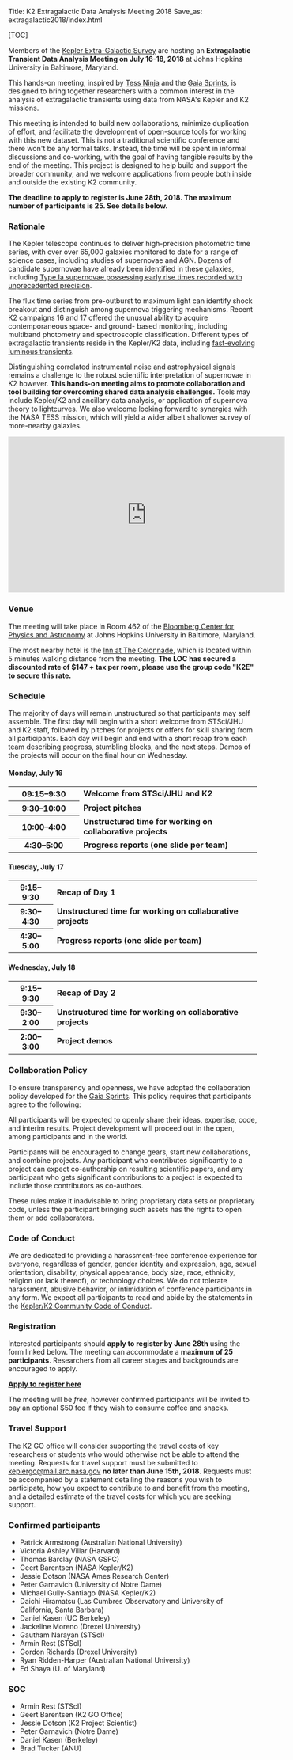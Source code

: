 Title: K2 Extragalactic Data Analysis Meeting 2018
Save_as: extragalactic2018/index.html

[TOC]

Members of the [Kepler Extra-Galactic Survey](http://www.mso.anu.edu.au/kegs/)
are hosting an <b>Extragalactic Transient Data Analysis Meeting
on July 16-18, 2018</b> at Johns Hopkins University in Baltimore, Maryland.

This hands-on meeting, inspired by [Tess Ninja](http://tess.ninja) and the [Gaia Sprints](http://gaia.lol), is designed to bring together researchers with a common interest in the analysis of extragalactic transients using data from NASA's Kepler and K2 missions.

This meeting is intended to build new collaborations, minimize duplication of effort, and facilitate the development of open-source tools for working with this new dataset.
This is not a traditional scientific conference and there won't be any formal talks.
Instead, the time will be spent in informal discussions and co-working, with the goal of having tangible results by the end of the meeting.
This project is designed to help build and support the broader community, and we welcome applications from people both inside and outside the existing K2 community.

**The deadline to apply to register is June 28th, 2018.
The maximum number of participants is 25. See details below.**

### Rationale

The Kepler telescope continues to deliver high-precision photometric time series, with over over 65,000 galaxies monitored to date for a range of science cases,
including studies of supernovae and AGN.
Dozens of candidate supernovae have already been identified in these galaxies,
including [Type Ia supernovae possessing early rise times recorded with unprecedented precision](https://keplerscience.arc.nasa.gov/bright-supernova-discovered-in-k2s-ongoing-campaign-16.html).

The flux time series from pre-outburst to maximum light can identify shock breakout and distinguish among supernova triggering mechanisms.
Recent K2 campaigns 16 and 17 offered the unusual ability to acquire contemporaneous space- and ground- based monitoring, including multiband photometry and spectroscopic classification.
Different types of extragalactic transients reside in the Kepler/K2 data, including [fast-evolving luminous transients](http://adsabs.harvard.edu/abs/2018NatAs...2..307R).

Distinguishing correlated instrumental noise and astrophysical signals
remains a challenge to the robust scientific interpretation of supernovae in K2 however.
**This hands-on meeting aims to promote collaboration and tool building for overcoming shared data analysis challenges.**
Tools may include Kepler/K2 and ancillary data analysis, or application of supernova theory to lightcurves.
We also welcome looking forward to synergies with the NASA TESS mission,
which will yield a wider albeit shallower survey of more-nearby galaxies.  

<iframe width="560" height="315" src="https://www.youtube.com/embed/B94yHU-e5_c" frameborder="0" allow="autoplay; encrypted-media" allowfullscreen></iframe>

### Venue

The meeting will take place in Room 462 of the [Bloomberg Center for Physics and Astronomy](https://goo.gl/maps/fSs7jGmJB4k) at Johns Hopkins University in Baltimore, Maryland.

The most nearby hotel is the [Inn at The Colonnade](http://www.colonnadebaltimore.com), which is located within 5 minutes walking distance from the meeting.
**The LOC has secured a discounted rate of $147 + tax per room,
please use the group code "K2E" to secure this rate.**

### Schedule

The majority of days will remain unstructured so that participants may self assemble.
The first day will begin with a short welcome from STSci/JHU and K2 staff,
followed by pitches for projects or offers for skill sharing from all participants.
Each day will begin and end with a short recap from each team describing progress, stumbling blocks, and the next steps.
Demos of the projects will occur on the final hour on Wednesday.

<h4 style="font-weight: bold;">Monday, July 16</h4>

<div class="row">
<div class="col-sm-12 col-md-10">
<table class="table table-striped table-hover">
  <tr>
    <th style="min-width:8em;"><b>09:15–9:30</b></th>
    <td>
        <b>Welcome from STSci/JHU and K2</b>
    </td>
  </tr>
  <tr>
    <th><b>9:30–10:00</b></th>
    <td>
        <b>Project pitches</b><br/>
    </td>
  </tr>
  <tr>
    <th><b>10:00–4:00</b></th>
    <td>
        <b>Unstructured time for working on collaborative projects</b><br/>
    </td>
  </tr>
  <tr>
    <th><b>4:30–5:00</b></th>
    <td>
        <b>Progress reports (one slide per team)</b><br/>
    </td>
  </tr>
</table>
</div>
</div>


<h4 style="font-weight: bold;">Tuesday, July 17</h4>

<div class="row">
<div class="col-sm-12 col-md-10">
<table class="table table-striped table-hover">
  <tr>
    <th><b>9:15–9:30</b></th>
    <td>
        <b>Recap of Day 1</b><br/>
    </td>
  </tr>
  <tr>
    <th><b>9:30–4:30</b></th>
    <td>
        <b>Unstructured time for working on collaborative projects</b><br/>
    </td>
  </tr>
  <tr>
    <th><b>4:30–5:00</b></th>
    <td>
        <b>Progress reports (one slide per team)</b><br/>
    </td>
  </tr>
</table>
</div>
</div>


<h4 style="font-weight: bold;">Wednesday, July 18</h4>

<div class="row">
<div class="col-sm-12 col-md-10">
<table class="table table-striped table-hover">
  <tr>
    <th><b>9:15–9:30</b></th>
    <td>
        <b>Recap of Day 2</b><br/>
    </td>
  </tr>
  <tr>
    <th><b>9:30–2:00</b></th>
    <td>
        <b>Unstructured time for working on collaborative projects</b><br/>
    </td>
  </tr>
  <tr>
    <th><b>2:00–3:00</b></th>
    <td>
        <b>Project demos</b><br/>
    </td>
  </tr>
</table>
</div>
</div>


### Collaboration Policy

To ensure transparency and openness, we have adopted the collaboration policy developed for the [Gaia Sprints](http://gaia.lol).
This policy requires that participants agree to the following:

All participants will be expected to openly share their ideas, expertise, code,
and interim results.
Project development will proceed out in the open, among participants and in the world.

Participants will be encouraged to change gears, start new collaborations,
and combine projects.
Any participant who contributes significantly to a project can expect co-authorship on resulting scientific papers, and any participant who gets significant contributions to a project is expected to include those contributors as co-authors.

These rules make it inadvisable to bring proprietary data sets or proprietary code,
unless the participant bringing such assets has the rights to open them or add collaborators.

### Code of Conduct

We are dedicated to providing a harassment-free conference experience for everyone, regardless of gender, gender identity and expression, age, sexual orientation, disability, physical appearance, body size, race, ethnicity, religion (or lack thereof), or technology choices. We do not tolerate harassment, abusive behavior, or intimidation of conference participants in any form.
We expect all participants to read and abide by the statements in the [Kepler/K2 Community Code of Conduct](/code.html).

### Registration

Interested participants should **apply to register by June 28th** using the form linked below.
The meeting can accommodate a **maximum of 25 participants**.
Researchers from all career stages and backgrounds are encouraged to apply.

[**Apply to register here**](https://goo.gl/forms/g7ZfeercJm7OnYfI3)

The meeting will be *free*, however confirmed participants will be invited to pay an optional $50 fee if they wish to consume coffee and snacks.

### Travel Support

The K2 GO office will consider supporting the travel costs of key researchers or students who would otherwise not be able to attend the meeting.
Requests for travel support must be submitted to [keplergo@mail.arc.nasa.gov](mailto:keplergo@arc.nasa.gov) **no later than June 15th, 2018**.
Requests must be accompanied by a statement detailing the reasons you wish to participate, how you expect to contribute to and benefit from the meeting, and a detailed estimate of the travel costs for which you are seeking support.

### Confirmed participants

- Patrick Armstrong (Australian National University)
- Victoria Ashley Villar (Harvard)
- Thomas Barclay (NASA GSFC)
- Geert Barentsen (NASA Kepler/K2)
- Jessie Dotson (NASA Ames Research Center)
- Peter Garnavich (University of Notre Dame)
- Michael Gully-Santiago (NASA Kepler/K2)
- Daichi Hiramatsu (Las Cumbres Observatory and University of California, Santa Barbara)
- Daniel Kasen (UC Berkeley)
- Jackeline Moreno (Drexel University)
- Gautham Narayan (STScI)
- Armin Rest (STScI)
- Gordon Richards (Drexel University)
- Ryan Ridden-Harper (Australian National University)
- Ed Shaya (U. of Maryland)


### SOC

- Armin Rest (STScI)
- Geert Barentsen (K2 GO Office)
- Jessie Dotson (K2 Project Scientist)
- Peter Garnavich (Notre Dame)
- Daniel Kasen (Berkeley)
- Brad Tucker (ANU)
